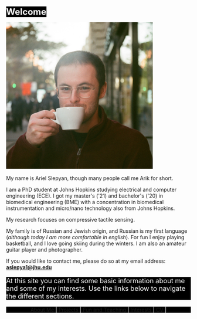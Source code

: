<style>
body {
  background-image: url('/pictures/dict_background_us.png');
  background-size: 1000px;
}
</style>

<span style="font-weight: bold; font-size: 24px; color: white; background-color: black;">Welcome</span>

<img src="/pictures/good_small.jpg" width="400" />

My name is Ariel Slepyan, though many people call me Arik for short.

I am a PhD student at Johns Hopkins studying electrical and computer engineering (ECE). I got my master's ('21) and bachelor's ('20) in biomedical engineering (BME) with a concentration in biomedical instrumentation and micro/nano technology also from Johns Hopkins.

My research focuses on compressive tactile sensing.

My family is of Russian and Jewish origin, and Russian is my first language (*although today I am more comfortable in english*).
For fun I enjoy playing basketball, and I love going skiing during the winters.
I am also an amateur guitar player and photographer.

If you would like to contact me, please do so at my email address: **aslepya1@jhu.edu**

<p style="font-size: 18px; color: white; background-color: black;">
At this site you can find some basic information about me and some of my interests.
Use the links below to navigate the different sections.
</p>

<p align="center" style="color: white; background-color: black;">
  <a href="http://arielslepyan.me/Aboutme">About Me</a> |         
  <a href="http://arielslepyan.me/Projects">Projects</a> |
  <a href="http://arielslepyan.me/Fun">Fun and Teaching</a> |
  <a href="http://arielslepyan.me/Interests">Interests</a> |
  <a href="http://arielslepyan.me/CV">CV</a> |
</p>




